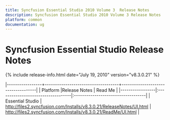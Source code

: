 ```yaml
---
title: Syncfusion Essential Studio 2010 Volume 3  Release Notes  
description: Syncfusion Essential Studio 2010 Volume 3 Release Notes  
platform: common
documentation: ug
---
```


# Syncfusion Essential Studio Release Notes  

{% include release-info.html date="July 19, 2010"  version="v8.3.0.21" %} 


|-----------------+------------------------------------+------------------------------------|
|   Platform      |Release Notes                       | Read Me                            |
|-----------------|:-----------------------------------|:-----------------------------------|
| Essential Studio  | <http://files2.syncfusion.com/Installs/v8.3.0.21/ReleaseNotes/UI.html> | <http://files2.syncfusion.com/Installs/v8.3.0.21/ReadMe/UI.html> |



